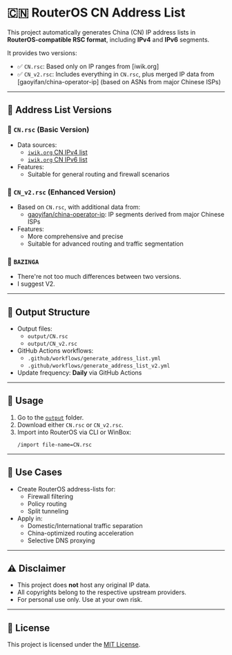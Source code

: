 # 🇨🇳 RouterOS CN Address List

This project automatically generates China (CN) IP address lists in **RouterOS-compatible RSC format**, including **IPv4** and **IPv6** segments.

It provides two versions:

- ✅ `CN.rsc`: Based only on IP ranges from [iwik.org]
- ✅ `CN_v2.rsc`: Includes everything in `CN.rsc`, plus merged IP data from [gaoyifan/china-operator-ip] (based on ASNs from major Chinese ISPs)

---

## 📌 Address List Versions

### 🧩 `CN.rsc` (Basic Version)

- Data sources:
  - [`iwik.org` CN IPv4 list](http://www.iwik.org/ipcountry/mikrotik/CN)
  - [`iwik.org` CN IPv6 list](http://www.iwik.org/ipcountry/mikrotik_ipv6/CN)
- Features:
  - Suitable for general routing and firewall scenarios

### 🧬 `CN_v2.rsc` (Enhanced Version)

- Based on `CN.rsc`, with additional data from:
  - [gaoyifan/china-operator-ip](https://github.com/gaoyifan/china-operator-ip): IP segments derived from major Chinese ISPs
- Features:
  - More comprehensive and precise
  - Suitable for advanced routing and traffic segmentation

### 🤡 `BAZINGA`

- There're not too much differences between two versions.
- I suggest V2.

---

## 📂 Output Structure

- Output files:
  - `output/CN.rsc`
  - `output/CN_v2.rsc`
- GitHub Actions workflows:
  - `.github/workflows/generate_address_list.yml`
  - `.github/workflows/generate_address_list_v2.yml`
- Update frequency: **Daily** via GitHub Actions

---

## 🚀 Usage

1. Go to the [`output`](output/) folder.
2. Download either `CN.rsc` or `CN_v2.rsc`.
3. Import into RouterOS via CLI or WinBox:
   ```shell
   /import file-name=CN.rsc
   ```

---

## 🧠 Use Cases

- Create RouterOS address-lists for:
  - Firewall filtering
  - Policy routing
  - Split tunneling
- Apply in:
  - Domestic/International traffic separation
  - China-optimized routing acceleration
  - Selective DNS proxying

---

## ⚠️ Disclaimer

- This project does **not** host any original IP data.
- All copyrights belong to the respective upstream providers.
- For personal use only. Use at your own risk.

---

## 📝 License

This project is licensed under the [MIT License](LICENSE).
